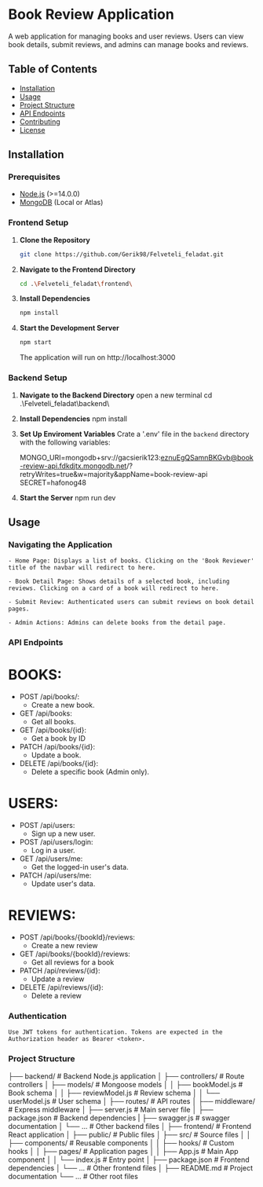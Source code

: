 # Book Review Application

A web application for managing books and user reviews. Users can view book details, submit reviews, and admins can manage books and reviews.

## Table of Contents

- [Installation](#installation)
- [Usage](#usage)
- [Project Structure](#project-structure)
- [API Endpoints](#api-endpoints)
- [Contributing](#contributing)
- [License](#license)

## Installation

### Prerequisites

- [Node.js](https://nodejs.org/) (>=14.0.0)
- [MongoDB](https://www.mongodb.com/try/download/community) (Local or Atlas)

### Frontend Setup

1. **Clone the Repository**
   ```bash
   git clone https://github.com/Gerik98/Felveteli_feladat.git
   ```
2. **Navigate to the Frontend Directory**
   ```bash
   cd .\Felveteli_feladat\frontend\
   ```
3. **Install Dependencies**
   ```bash
   npm install
   ```
4. **Start the Development Server**
   ```bash
   npm start
   ```
   The application will run on http://localhost:3000

### Backend Setup

1. **Navigate to the Backend Directory**
   open a new terminal
   cd .\Felveteli_feladat\backend\

2. **Install Dependencies**
   npm install

3. **Set Up Enviroment Variables**
   Crate a '.env' file in the `backend` directory with the following variables:

   MONGO_URI=mongodb+srv://gacsierik123:eznuEgQSamnBKGvb@book-review-api.fdkdjtx.mongodb.net/?retryWrites=true&w=majority&appName=book-review-api
   SECRET=hafonog48

4. **Start the Server**
   npm run dev

## Usage

### Navigating the Application

    - Home Page: Displays a list of books. Clicking on the 'Book Reviewer' title of the navbar will redirect to here.

    - Book Detail Page: Shows details of a selected book, including reviews. Clicking on a card of a book will redirect to here.

    - Submit Review: Authenticated users can submit reviews on book detail pages.

    - Admin Actions: Admins can delete books from the detail page.

### API Endpoints

# BOOKS:

- POST /api/books/:
  - Create a new book.
- GET /api/books:
  - Get all books.
- GET /api/books/{id}:
  - Get a book by ID
- PATCH /api/books/{id}:
  - Update a book.
- DELETE /api/books/{id}:
  - Delete a specific book (Admin only).

# USERS:

- POST /api/users:
  - Sign up a new user.
- POST /api/users/login:
  - Log in a user.
- GET /api/users/me:
  - Get the logged-in user's data.
- PATCH /api/users/me:
  - Update user's data.

# REVIEWS:

- POST /api/books/{bookId}/reviews:
  - Create a new review
- GET /api/books/{bookId}/reviews:
  - Get all reviews for a book
- PATCH /api/reviews/{id}:
  - Update a review
- DELETE /api/reviews/{id}:
  - Delete a review

### Authentication

    Use JWT tokens for authentication. Tokens are expected in the Authorization header as Bearer <token>.

### Project Structure

├── backend/ # Backend Node.js application
│ ├── controllers/ # Route controllers
│ ├── models/ # Mongoose models
│ │ ├── bookModel.js # Book schema
│ │ ├── reviewModel.js # Review schema
│ │ └── userModel.js # User schema
│ ├── routes/ # API routes
│ ├── middleware/ # Express middleware
│ ├── server.js # Main server file
│ ├── package.json # Backend dependencies
| ├── swagger.js # swagger documentation
│ └── ... # Other backend files
│
├── frontend/ # Frontend React application
│ ├── public/ # Public files
│ ├── src/ # Source files
│ │ ├── components/ # Reusable components
│ │ ├── hooks/ # Custom hooks
│ │ ├── pages/ # Application pages
│ │ ├── App.js # Main App component
│ │ └── index.js # Entry point
│ ├── package.json # Frontend dependencies
│ └── ... # Other frontend files
│
├── README.md # Project documentation
└── ... # Other root files
